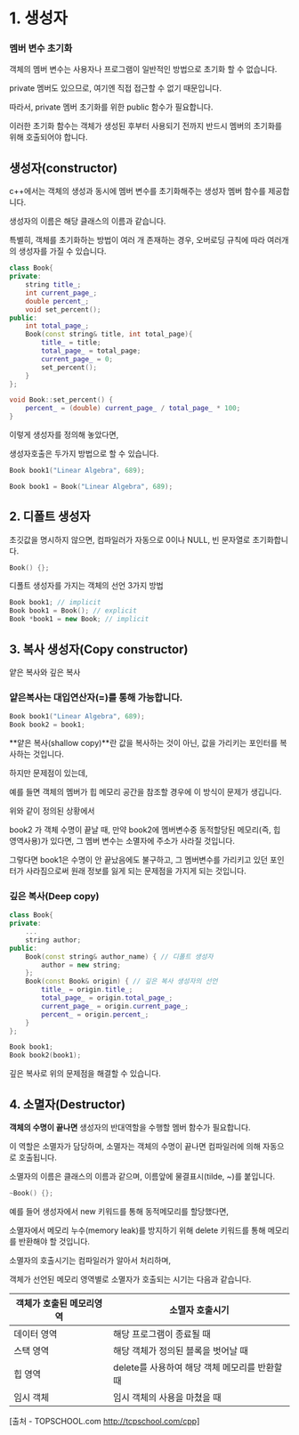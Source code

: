 # 1. 생성자

### 멤버 변수 초기화

객체의 멤버 변수는 사용자나 프로그램이 일반적인 방법으로 초기화 할 수 없습니다.

private 멤버도 있으므로, 여기엔 직접 접근할 수 없기 때문입니다.



따라서, private 멤버 초기화를 위한 public 함수가 필요합니다.

이러한 초기화 함수는 객체가 생성된 후부터 사용되기 전까지 반드시 멤버의 초기화를 위해 호출되어야 합니다.



## 생성자(constructor)

c++에서는 객체의 생성과 동시에 멤버 변수를 초기화해주는 생성자 멤버 함수를 제공합니다.

생성자의 이름은 해당 클래스의 이름과 같습니다.



특별히, 객체를 초기화하는 방법이 여러 개 존재하는 경우, 오버로딩 규칙에 따라 여러개의 생성자를 가질 수 있습니다.



```c++
class Book{
private:
    string title_;
    int current_page_;
    double percent_;
    void set_percent();
public:
    int total_page_;
    Book(const string& title, int total_page){
        title_ = title;
        total_page_ = total_page;
        current_page_ = 0;
        set_percent();
    }
};

void Book::set_percent() {
    percent_ = (double) current_page_ / total_page_ * 100;
}
```

이렇게 생성자를 정의해 놓았다면,

생성자호출은 두가지 방법으로 할 수 있습니다.

```c++
Book book1("Linear Algebra", 689);

Book book1 = Book("Linear Algebra", 689);
```



## 2. 디폴트 생성자

초깃값을 명시하지 않으면, 컴파일러가 자동으로 0이나 NULL, 빈 문자열로 초기화합니다.

```c++
Book() {};
```



디폴트 생성자를 가지는 객체의 선언 3가지 방법

```C++
Book book1; // implicit
Book book1 = Book(); // explicit
Book *book1 = new Book; // implicit
```





## 3. 복사 생성자(Copy constructor)

얕은 복사와 깊은 복사



### 얕은복사는 대입연산자(=)를 통해 가능합니다.

```c++
Book book1("Linear Algebra", 689);
Book book2 = book1;
```

**얕은 복사(shallow copy)**란 값을 복사하는 것이 아닌, 값을 가리키는 포인터를 복사하는 것입니다.

하지만 문제점이 있는데,

예를 들면 객체의 멤버가 힙 메모리 공간을 참조할 경우에 이 방식이 문제가 생깁니다.



위와 같이 정의된 상황에서

book2 가 객체 수명이 끝날 때, 만약 book2에 멤버변수중 동적할당된 메모리(즉, 힙 영역사용)가 있다면, 그 멤버 변수는 소멸자에 주소가 사라질 것입니다.

그렇다면 book1은 수명이 안 끝났음에도 불구하고, 그 멤버변수를 가리키고 있던 포인터가 사라짐으로써 원래 정보를 잃게 되는 문제점을 가지게 되는 것입니다.



### 깊은 복사(Deep copy)

```c++
class Book{
private:
    ...
    string author;
public:
    Book(const string& author_name) { // 디폴트 생성자
        author = new string;
    }; 
    Book(const Book& origin) { // 깊은 복사 생성자의 선언
        title_ = origin.title_;
        total_page_ = origin.total_page_;
        current_page_ = origin.current_page_;
        percent_ = origin.percent_;
    }
};
```

```c++
Book book1;
Book book2(book1);
```

깊은 복사로 위의 문제점을 해결할 수 있습니다.







## 4. 소멸자(Destructor)

**객체의 수명이 끝나면** 생성자의 반대역할을 수행할 멤버 함수가 필요합니다.

이 역할은 소멸자가 담당하며, 소멸자는 객체의 수명이 끝나면 컴파일러에 의해 자동으로 호출됩니다.

소멸자의 이름은 클래스의 이름과 같으며, 이름앞에 물결표시(tilde, ~)를 붙입니다.

```C++
~Book() {};
```



예를 들어 생성자에서 new 키워드를 통해 동적메모리를 할당했다면,

소멸자에서 메모리 누수(memory leak)를 방지하기 위해 delete 키워드를 통해 메모리를 반환해야 할 것입니다.



소멸자의 호출시기는 컴파일러가 알아서 처리하며,

객체가 선언된 메모리 영역별로 소멸자가 호출되는 시기는 다음과 같습니다.

| 객체가 호출된 메모리영역 | 소멸자 호출시기                                |
| ------------------------ | ---------------------------------------------- |
| 데이터 영역              | 해당 프로그램이 종료될 때                      |
| 스택 영역                | 해당 객체가 정의된 블록을 벗어날 때            |
| 힙 영역                  | delete를 사용하여 해당 객체 메모리를 반환할 때 |
| 임시 객체                | 임시 객체의 사용을 마쳤을 때                   |





 [출처 - TOPSCHOOL.com http://tcpschool.com/cpp]
